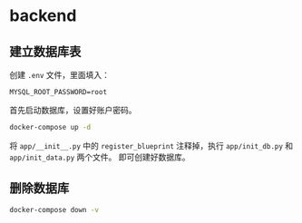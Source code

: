 # backend

## 建立数据库表

创建 `.env` 文件，里面填入：

```dotenv
MYSQL_ROOT_PASSWORD=root
```

首先启动数据库，设置好账户密码。

```bash
docker-compose up -d
```

将 `app/__init__.py` 中的 `register_blueprint` 注释掉，执行 `app/init_db.py` 和 `app/init_data.py` 两个文件。
即可创建好数据库。

## 删除数据库

```bash
docker-compose down -v
```
